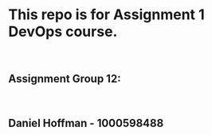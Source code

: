 <h1>This repo is for Assignment 1 DevOps course.</h1> <br />
<h2>Assignment Group 12:</h2> <br />
<h2>Daniel Hoffman - 1000598488</h2> <br />
<empty>
<empty>
<empty>